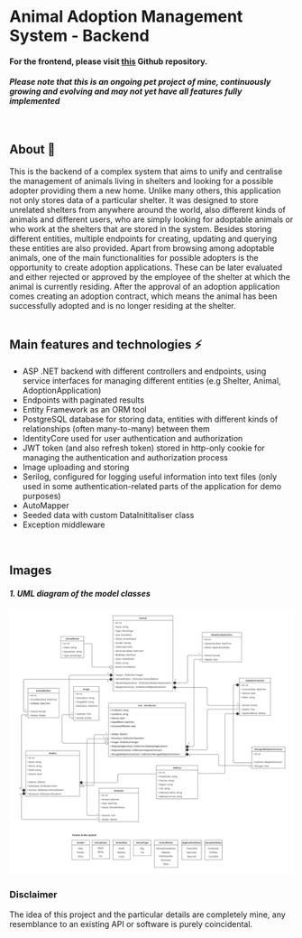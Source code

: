 # Animal Adoption Management System - Backend 

####  For the frontend, please visit [this](https://github.com/timigyurina/animal_adoption_management_system_frontend) Github repository.  

#### *Please note that this is an ongoing pet project of mine, continuously growing and evolving and may not yet have all features fully implemented*  
<br>

## About :paw_prints:  
This is the backend of a complex system that aims to unify and centralise the management of animals living in shelters and looking for a possible adopter providing them a new home.
Unlike many others, this application not only stores data of a particular shelter. It was designed to store unrelated shelters from anywhere around the world, also different kinds of animals and different users, who are simply looking for adoptable animals or who work at the shelters that are stored in the system. Besides storing different entities, multiple endpoints for creating, updating and querying these entities are also provided.
Apart from browsing among adoptable animals, one of the main functionalities for possible adopters is the opportunity to create adoption applications. These can be later evaluated and either rejected or approved by the employee of the shelter at which the animal is currently residing. After the approval of an adoption application comes creating an adoption contract, which means the animal has been successfully adopted and is no longer residing at the shelter.  
<br>

## Main features and technologies :zap:  
- ASP .NET backend with different controllers and endpoints, using service interfaces for managing different entities (e.g Shelter, Animal, AdoptionApplication)
- Endpoints with paginated results
- Entity Framework as an ORM tool
- PostgreSQL database for storing data, entities with different kinds of relationships (often many-to-many) between them
- IdentityCore used for user authentication and authorization
- JWT token (and also refresh token) stored in http-only cookie for managing the authentication and authorization process
- Image uploading and storing
- Serilog, configured for logging useful information into text files (only used in some authentication-related parts of the application for demo purposes) 
- AutoMapper
- Seeded data with custom DataInititaliser class
- Exception middleware  
<br>

## Images
##### 1. UML diagram of the model classes
<img src="./Animal_Adoption_Management_System_class_diagram.jpeg">
<br>

### Disclaimer
The idea of this project and the particular details are completely mine, any resemblance to an existing API or software is purely coincidental.
